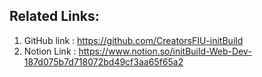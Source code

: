 ## Related Links:

1. GitHub link : https://github.com/CreatorsFIU-initBuild
2. Notion Link : https://www.notion.so/initBuild-Web-Dev-187d075b7d718072bd49cf3aa65f65a2


